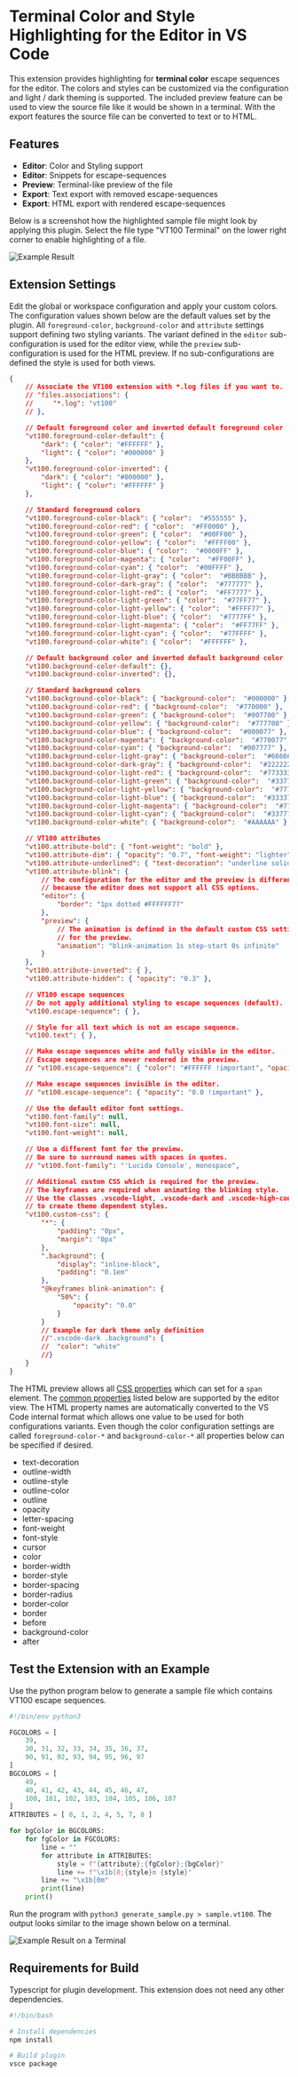 # Terminal Color and Style Highlighting for the Editor in VS Code

This extension provides highlighting for **terminal color** escape sequences for the editor.
The colors and styles can be customized via the configuration and light / dark theming is supported.
The included preview feature can be used to view the source file like it would be shown in a terminal.
With the export features the source file can be converted to text or to HTML.

## Features

- **Editor**: Color and Styling support
- **Editor**: Snippets for escape-sequences
- **Preview**: Terminal-like preview of the file
- **Export**: Text export with removed escape-sequences
- **Export**: HTML export with rendered escape-sequences

Below is a screenshot how the highlighted sample file might look by applying this plugin.
Select the file type "VT100 Terminal" on the lower right corner to enable highlighting of a file.

![Example Result](sample/ExampleResult.gif)

## Extension Settings

Edit the global or workspace configuration and apply your custom colors.
The configuration values shown below are the default values set by the plugin.
All `foreground-color`, `background-color` and `attribute` settings support defining two styling variants.
The variant defined in the `editor` sub-configuration is used for the editor view, while the `preview` sub-configuration is used for the HTML preview.
If no sub-configurations are defined the style is used for both views.

```json
{
    // Associate the VT100 extension with *.log files if you want to.
    // "files.associations": {
    //     "*.log": "vt100"
    // },

    // Default foreground color and inverted default foreground color
    "vt100.foreground-color-default": {
        "dark": { "color": "#FFFFFF" },
        "light": { "color": "#000000" }
    },
    "vt100.foreground-color-inverted": {
        "dark": { "color": "#000000" },
        "light": { "color": "#FFFFFF" }
    },

    // Standard foreground colors
    "vt100.foreground-color-black": { "color":  "#555555" },
    "vt100.foreground-color-red": { "color":  "#FF0000" },
    "vt100.foreground-color-green": { "color":  "#00FF00" },
    "vt100.foreground-color-yellow": { "color":  "#FFFF00" },
    "vt100.foreground-color-blue": { "color":  "#0000FF" },
    "vt100.foreground-color-magenta": { "color":  "#FF00FF" },
    "vt100.foreground-color-cyan": { "color":  "#00FFFF" },
    "vt100.foreground-color-light-gray": { "color":  "#BBBBBB" },
    "vt100.foreground-color-dark-gray": { "color":  "#777777" },
    "vt100.foreground-color-light-red": { "color":  "#FF7777" },
    "vt100.foreground-color-light-green": { "color":  "#77FF77" },
    "vt100.foreground-color-light-yellow": { "color":  "#FFFF77" },
    "vt100.foreground-color-light-blue": { "color":  "#7777FF" },
    "vt100.foreground-color-light-magenta": { "color":  "#FF77FF" },
    "vt100.foreground-color-light-cyan": { "color":  "#77FFFF" },
    "vt100.foreground-color-white": { "color":  "#FFFFFF" },

    // Default background color and inverted default background color
    "vt100.background-color-default": {},
    "vt100.background-color-inverted": {},

    // Standard background colors
    "vt100.background-color-black": { "background-color":  "#000000" },
    "vt100.background-color-red": { "background-color":  "#770000" },
    "vt100.background-color-green": { "background-color":  "#007700" },
    "vt100.background-color-yellow": { "background-color":  "#777700" },
    "vt100.background-color-blue": { "background-color":  "#000077" },
    "vt100.background-color-magenta": { "background-color":  "#770077" },
    "vt100.background-color-cyan": { "background-color":  "#007777" },
    "vt100.background-color-light-gray": { "background-color":  "#666666" },
    "vt100.background-color-dark-gray": { "background-color":  "#222222" },
    "vt100.background-color-light-red": { "background-color":  "#773333" },
    "vt100.background-color-light-green": { "background-color":  "#337733" },
    "vt100.background-color-light-yellow": { "background-color":  "#777733" },
    "vt100.background-color-light-blue": { "background-color":  "#333377" },
    "vt100.background-color-light-magenta": { "background-color":  "#773377" },
    "vt100.background-color-light-cyan": { "background-color":  "#337777" },
    "vt100.background-color-white": { "background-color":  "#AAAAAA" },

    // VT100 attributes
    "vt100.attribute-bold": { "font-weight": "bold" },
    "vt100.attribute-dim": { "opacity": "0.7", "font-weight": "lighter" },
    "vt100.attribute-underlined": { "text-decoration": "underline solid" },
    "vt100.attribute-blink": {
        // The configuration for the editor and the preview is different,
        // because the editor does not support all CSS options.
        "editor": {
            "border": "1px dotted #FFFFFF77"
        },
        "preview": {
            // The animation is defined in the default custom CSS setting
            // for the preview.
            "animation": "blink-animation 1s step-start 0s infinite"
        }
    },
    "vt100.attribute-inverted": { },
    "vt100.attribute-hidden": { "opacity": "0.3" },

    // VT100 escape sequences
    // Do not apply additional styling to escape sequences (default).
    "vt100.escape-sequence": { },

    // Style for all text which is not an escape sequence.
    "vt100.text": { },

    // Make escape sequences white and fully visible in the editor.
    // Escape sequences are never rendered in the preview.
    // "vt100.escape-sequence": { "color": "#FFFFFF !important", "opacity": "1.0 !important"  },

    // Make escape sequences invisible in the editor.
    // "vt100.escape-sequence": { "opacity": "0.0 !important" },

    // Use the default editor font settings.
    "vt100.font-family": null,
    "vt100.font-size": null,
    "vt100.font-weight": null,

    // Use a different font for the preview.
    // Be sure to surround names with spaces in quotes.
    // "vt100.font-family": "'Lucida Console', monospace",

    // Additional custom CSS which is required for the preview.
    // The keyframes are required when animating the blinking style.
    // Use the classes .vscode-light, .vscode-dark and .vscode-high-contrast
    // to create theme dependent styles.
    "vt100.custom-css": {
        "*": {
            "padding": "0px",
            "margin": "0px"
        },
        ".background": {
            "display": "inline-block",
            "padding": "0.1em"
        },
        "@keyframes blink-animation": {
            "50%": {
                "opacity": "0.0"
            }
        }
        // Example for dark theme only definition
        //".vscode-dark .background": {
        //  "color": "white"
        //}
    }
}
```

The HTML preview allows all [CSS properties](https://www.w3schools.com/cssref/default.asp) which can set for a `span` element.
The [common properties](https://code.visualstudio.com/api/references/vscode-api#DecorationRenderOptions) listed below are supported by the editor view.
The HTML property names are automatically converted to the VS Code internal format which allows one value to be used for both configurations variants.
Even though the color configuration settings are called `foreground-color-*` and `background-color-*` all properties below can be specified if desired.

- text-decoration
- outline-width
- outline-style
- outline-color
- outline
- opacity
- letter-spacing
- font-weight
- font-style
- cursor
- color
- border-width
- border-style
- border-spacing
- border-radius
- border-color
- border
- before
- background-color
- after

## Test the Extension with an Example

Use the python program below to generate a sample file which contains VT100 escape sequences.

```python
#!/bin/env python3

FGCOLORS = [
    39,
    30, 31, 32, 33, 34, 35, 36, 37,
    90, 91, 92, 93, 94, 95, 96, 97
]
BGCOLORS = [
    49,
    40, 41, 42, 43, 44, 45, 46, 47,
    100, 101, 102, 103, 104, 105, 106, 107
]
ATTRIBUTES = [ 0, 1, 2, 4, 5, 7, 8 ]

for bgColor in BGCOLORS:
    for fgColor in FGCOLORS:
        line = ""
        for attribute in ATTRIBUTES:
            style = f"{attribute};{fgColor};{bgColor}"
            line += f"\x1b[0;{style}m {style}"
        line += "\x1b[0m"
        print(line)
    print()
```

Run the program with `python3 generate_sample.py > sample.vt100`.
The output looks similar to the image shown below on a terminal.

![Example Result on a Terminal](sample/ExampleSource.png)

## Requirements for Build

Typescript for plugin development.
This extension does not need any other dependencies.

```bash
#!/bin/bash

# Install dependencies
npm install

# Build plugin
vsce package
```
